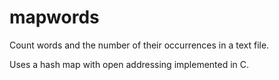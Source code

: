 # mapwords

Count words and the number of their occurrences in a text file.

Uses a hash map with open addressing implemented in C.
